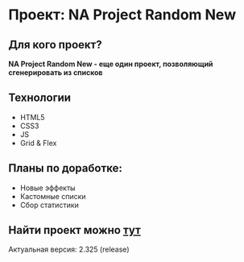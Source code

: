 # Проект: NA Project Random New

## Для кого проект?

**NA Project Random New - еще один проект, позволяющий сгенерировать из списков**

## Технологии

* HTML5
* CSS3
* JS
* Grid & Flex

## Планы по доработке:

* Новые эффекты
* Кастомные списки
* Сбор статистики

## Найти проект можно [тут](https://github.com/reallaw/na-project-random/)

Актуальная версия: 2.325 (release)